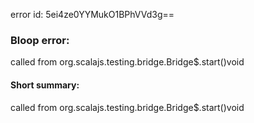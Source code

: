 error id: 5ei4ze0YYMukO1BPhVVd3g==
### Bloop error:

called from org.scalajs.testing.bridge.Bridge$.start()void
#### Short summary: 

called from org.scalajs.testing.bridge.Bridge$.start()void